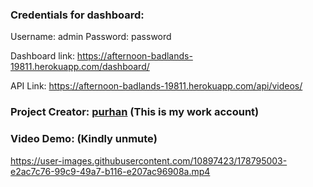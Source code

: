 ### Credentials for dashboard:
Username: admin
Password: password

Dashboard link: https://afternoon-badlands-19811.herokuapp.com/dashboard/

API Link: https://afternoon-badlands-19811.herokuapp.com/api/videos/

### Project Creator: [purhan](https://github.com/purhan) (This is my work account)

### Video Demo: (Kindly unmute)

https://user-images.githubusercontent.com/10897423/178795003-e2ac7c76-99c9-49a7-b116-e207ac96908a.mp4

